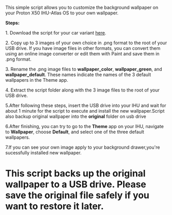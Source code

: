This simple script allows you to customize the background wallpaper on your Proton X50 IHU-Atlas OS to your own wallpaper.

<strong>Steps:</strong>

<p>1. Download the script for your car variant <a href="https://drive.google.com/file/d/1TjxV2UE5Y76gNvKHD2fYUWFLPyG90p-s/view?usp=share_link">here</a>.</p>
<p>2. Copy up to 3 images of your own choice in .png format to the root of your USB drive. If you have image files in other formats, you can convert them using an online image converter or edit them with Paint and save them in .png format.</p>
<p>3. Rename the .png image files to <strong>wallpaper_color</strong>, <strong>wallpaper_green</strong>, and <strong>wallpaper_default</strong>. These names indicate the names of the 3 default wallpapers in the Theme app.</p>
<p>4. Extract the script folder along with the 3 image files to the root of your USB drive.</p> 
<p>5.After following these steps, insert the USB drive into your IHU and wait for about 1 minute for the script to execute and install the new wallpaper.Script also backup original wallpaper into the <strong>original</strong> folder on usb drive</p>
<p>6.After finishing, you can try to go to the <strong>Theme</strong> app on your IHU, navigate to <strong>Wallpaper</strong>, choose <strong>Default</strong>, and select one of the three default wallpapers.
<p>7.If you can see your own image apply to your background drawer,you're sucessfully installed new wallpaper.</p>


<h1><strong>This script backs up the original wallpaper to a USB drive. Please save the original file safely if you want to restore it later.</strong></h1>

